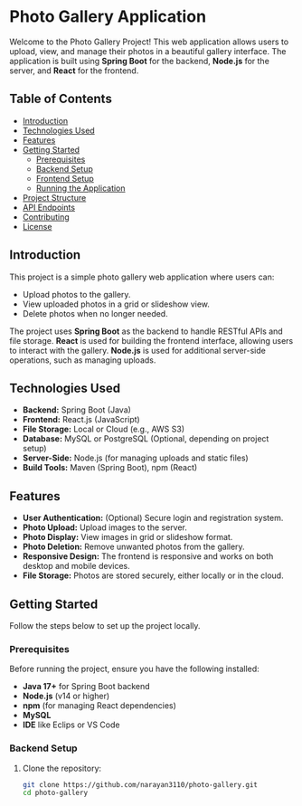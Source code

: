 # Photo Gallery Application

Welcome to the Photo Gallery Project! This web application allows users to upload, view, and manage their photos in a beautiful gallery interface. The application is built using **Spring Boot** for the backend, **Node.js** for the server, and **React** for the frontend.

## Table of Contents

- [Introduction](#introduction)
- [Technologies Used](#technologies-used)
- [Features](#features)
- [Getting Started](#getting-started)
  - [Prerequisites](#prerequisites)
  - [Backend Setup](#backend-setup)
  - [Frontend Setup](#frontend-setup)
  - [Running the Application](#running-the-application)
- [Project Structure](#project-structure)
- [API Endpoints](#api-endpoints)
- [Contributing](#contributing)
- [License](#license)

## Introduction

This project is a simple photo gallery web application where users can:
- Upload photos to the gallery.
- View uploaded photos in a grid or slideshow view.
- Delete photos when no longer needed.

The project uses **Spring Boot** as the backend to handle RESTful APIs and file storage. **React** is used for building the frontend interface, allowing users to interact with the gallery. **Node.js** is used for additional server-side operations, such as managing uploads.

## Technologies Used

- **Backend:** Spring Boot (Java)
- **Frontend:** React.js (JavaScript)
- **File Storage:** Local or Cloud (e.g., AWS S3)
- **Database:** MySQL or PostgreSQL (Optional, depending on project setup)
- **Server-Side:** Node.js (for managing uploads and static files)
- **Build Tools:** Maven (Spring Boot), npm (React)

## Features

- **User Authentication:** (Optional) Secure login and registration system.
- **Photo Upload:** Upload images to the server.
- **Photo Display:** View images in grid or slideshow format.
- **Photo Deletion:** Remove unwanted photos from the gallery.
- **Responsive Design:** The frontend is responsive and works on both desktop and mobile devices.
- **File Storage:** Photos are stored securely, either locally or in the cloud.

## Getting Started

Follow the steps below to set up the project locally.

### Prerequisites

Before running the project, ensure you have the following installed:

- **Java 17+** for Spring Boot backend
- **Node.js** (v14 or higher)
- **npm** (for managing React dependencies)
- **MySQL** 
- **IDE** like Eclips or VS Code

### Backend Setup

1. Clone the repository:

   ```bash
   git clone https://github.com/narayan3110/photo-gallery.git
   cd photo-gallery

